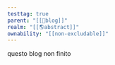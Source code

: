 ```yaml
---
testtag: true
parent: "[[💾blog]]"
realm: "[[🌎abstract]]"
ownability: "[[non-excludable]]"
---
```

questo blog non finito
